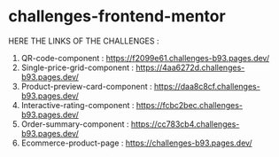 # challenges-frontend-mentor

HERE THE LINKS OF THE CHALLENGES :
1. QR-code-component :
https://f2099e61.challenges-b93.pages.dev/
2. Single-price-grid-component :
https://4aa6272d.challenges-b93.pages.dev/
3. Product-preview-card-component :
https://daa8c8cf.challenges-b93.pages.dev/
4. Interactive-rating-component :
https://fcbc2bec.challenges-b93.pages.dev/
5. Order-summary-component :
https://cc783cb4.challenges-b93.pages.dev/
6. Ecommerce-product-page :
https://challenges-b93.pages.dev/
